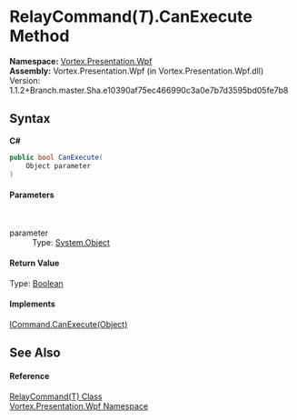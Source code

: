 # RelayCommand(*T*).CanExecute Method 
 

**Namespace:**&nbsp;<a href="N_Vortex_Presentation_Wpf.md">Vortex.Presentation.Wpf</a><br />**Assembly:**&nbsp;Vortex.Presentation.Wpf (in Vortex.Presentation.Wpf.dll) Version: 1.1.2+Branch.master.Sha.e10390af75ec466990c3a0e7b7d3595bd05fe7b8

## Syntax

**C#**<br />
``` C#
public bool CanExecute(
	Object parameter
)
```


#### Parameters
&nbsp;<dl><dt>parameter</dt><dd>Type: <a href="http://msdn2.microsoft.com/en-us/library/e5kfa45b" target="_blank">System.Object</a><br /></dd></dl>

#### Return Value
Type: <a href="http://msdn2.microsoft.com/en-us/library/a28wyd50" target="_blank">Boolean</a>

#### Implements
<a href="http://msdn2.microsoft.com/en-us/library/ms604093" target="_blank">ICommand.CanExecute(Object)</a><br />

## See Also


#### Reference
<a href="T_Vortex_Presentation_Wpf_RelayCommand_1.md">RelayCommand(T) Class</a><br /><a href="N_Vortex_Presentation_Wpf.md">Vortex.Presentation.Wpf Namespace</a><br />